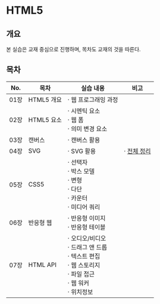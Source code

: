 # HTML5

## 개요
본 실습은 교재 중심으로 진행하며, 목차도 교재의 것을 따른다.

## 목차

|No.|목차|실습 내용|비고|
|---|---|---|---|
|01장|HTML5 개요|· 웹 프로그래밍 과정||
|02장|HTML5 요소|· 시멘틱 요소<br>· 웹 폼<br>· 의미 변경 요소||
|03장|캔버스|· 캔버스 활용||
|04장|SVG|· SVG 활용|· [전체 정리](https://hwahyeon.github.io/KNOU_CS/HTML5/04.SVG.html)|
|05장|CSS5|· 선택자<br>· 박스 모델<br>· 변형<br>· 다단<br>· 카운터<br>· 미디어 쿼리||
|06장|반응형 웹|· 반응형 이미지<br>· 반응형 테이블||
|07장|HTML API|· 오디오/비디오<br>· 드래그 앤 드롭<br>· 텍스트 편집<br>· 웹 스토리지<br>· 파일 접근<br>· 웹 워커<br>· 위치정보||
